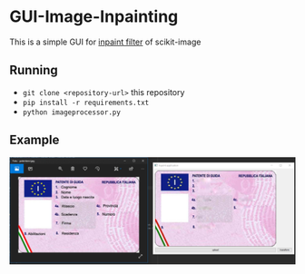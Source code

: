# GUI-Image-Inpainting

This is a simple GUI for [inpaint filter](http://scikit-image.org/docs/dev/auto_examples/filters/plot_inpaint.html) of scikit-image 

## Running

* `git clone <repository-url>` this repository
* `pip install -r requirements.txt`
* `python imageprocessor.py`

## Example
![example image](https://github.com/andryxxx/GUI-Image-Inpainting/blob/master/example.png?raw=true)
